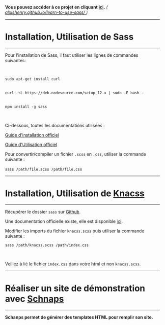 **Vous pouvez accéder à ce projet en cliquant [ici](https://alxishenry.github.io/learn-to-use-sass/).** *( [alxishenry.github.io/learn-to-use-sass/ ]() )*

---

# **Installation, Utilisation de Sass**

---

Pour l'installation de Sass, il faut utiliser les lignes de commandes suivantes:

<br>

``sudo apt-get install curl``<br><br>

``curl -sL https://deb.nodesource.com/setup_12.x | sudo -E bash -``<br><br>

``npm install -g sass``

<br>

Ci-dessous, toutes les documentations utilisées :

[Guide d'Installation officiel](https://sass-lang.com/install)

[Guide d'Utilisation officiel](https://sass-lang.com/guide)

Pour convertir/compiler un fichier `.scss` en `.css`, utiliser la commande suivante :
<br><br>
``sass /path/file.scss /path/file.css``

---

# **Installation, Utilisation de [Knacss](https://www.knacss.com/)**

---

Récupérer le dossier `sass` sur [Github](https://github.com/alsacreations/KNACSS).

Une documentation officielle existe, elle est disponible [ici](https://www.knacss.com/doc.html#install).

Modifier les imports du fichier `knacss.scss` puis utiliser la commande suivante :

``sass /path/knacss.scss /path/index.css``

<br>

Veillez à lié le fichier `index.css` dans votre html et non `knacss.scss`. 

---

# Réaliser un site de démonstration avec [Schnaps](https://schnaps.it/)

---

**Schanps permet de générer des templates HTML pour remplir son site.**